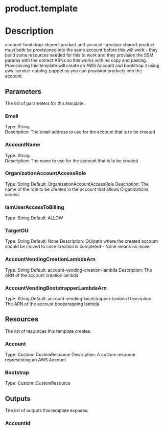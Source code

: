 # product.template
# Description
account-bootstrap-shared-product and account-creation-shared-product must both be provisioned into the same account
before this will work - they build some resources needed for this to work and they provision the SSM params with the
correct ARNs so this works with no copy and pasting.
Provisioning this template will create an AWS Account and bootstrap it using aws-service-catalog-puppet so you can
provision products into the account.


## Parameters
The list of parameters for this template:

### Email 
Type: String  
Description: The email address to use for the account that is to be created 
### AccountName 
Type: String  
Description: The name to use for the account that is to be created 
### OrganizationAccountAccessRole 
Type: String 
Default: OrganizationAccountAccessRole 
Description: The name of the role to be created in the account that allows Organizations access 
### IamUserAccessToBilling 
Type: String 
Default: ALLOW  
### TargetOU 
Type: String 
Default: None 
Description: OU/path where the created account should be moved to once creation is completed - None means no move 
### AccountVendingCreationLambdaArn 
Type: String 
Default: account-vending-creation-lambda 
Description: The ARN of the account creation lambda 
### AccountVendingBootstrapperLambdaArn 
Type: String 
Default: account-vending-bootstrapper-lambda 
Description: The ARN of the account bootstrapping lambda 

## Resources
The list of resources this template creates:

### Account 
Type: Custom::CustomResource 
Description: A custom resource representing an AWS Account 
### Bootstrap 
Type: Custom::CustomResource  

## Outputs
The list of outputs this template exposes:

### AccountId 
  

